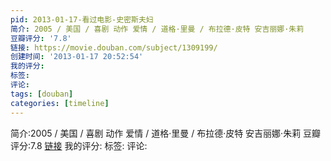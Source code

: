 ```yaml
---
pid: 2013-01-17-看过电影-史密斯夫妇
简介: 2005 / 美国 / 喜剧 动作 爱情 / 道格·里曼 / 布拉德·皮特 安吉丽娜·朱莉
豆瓣评分: '7.8'
链接: https://movie.douban.com/subject/1309199/
创建时间: '2013-01-17 20:52:54'
我的评分:
标签:
评论:
tags: [douban]
categories: [timeline]
---
```

简介:2005 / 美国 / 喜剧 动作 爱情 / 道格·里曼 / 布拉德·皮特 安吉丽娜·朱莉
豆瓣评分:7.8
[链接](https://movie.douban.com/subject/1309199/)
我的评分:
标签:
评论:
